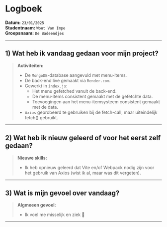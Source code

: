 # Logboek

**Datum:** `23/01/2025`  
**Studentnaam:** `Wout Van Impe`  
**Groepsnaam:** `De Badeendjes`

---

## 1) Wat heb ik vandaag gedaan voor mijn project?

> **Activiteiten:**
>
> - De `MongoDB`-database aangevuld met menu-items.
> - De back-end live gemaakt via `Render.com`.
> - Gewerkt in `index.js`:
>   - Het menu gefetched vanuit de back-end.
>   - De menu-items consistent gemaakt met de gefetchte data.
>   - Toevoegingen aan het menu-itemsysteem consistent gemaakt met de data.
> - `Axios` geprobeerd te gebruiken bij de fetch-call, maar uiteindelijk fetch() gebruikt.

---

## 2) Wat heb ik nieuw geleerd of voor het eerst zelf gedaan?

> **Nieuwe skills:**
>
> - Ik heb opnieuw geleerd dat Vite en/of Webpack nodig zijn voor het gebruik van Axios (wist ik al, maar was dit vergeten).

---

## 3) Wat is mijn gevoel over vandaag?

> **Algmeeen gevoel:**
>
> - Ik voel me misselijk en ziek 🤢

---
